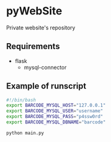 # pyWebSite

Private website's repository

## Requirements

- flask
  - mysql-connector

## Example of runscript

```bash
#!/bin/bash
export BARCODE_MYSQL_HOST="127.0.0.1"
export BARCODE_MYSQL_USER="username"
export BARCODE_MYSQL_PASS="p4ssw0rd"
export BARCODE_MYSQL_DBNAME="barcode"

python main.py
```
